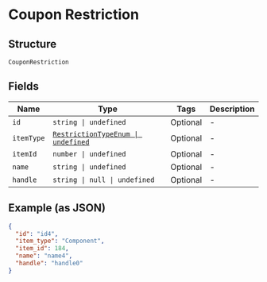 
# Coupon Restriction

## Structure

`CouponRestriction`

## Fields

| Name | Type | Tags | Description |
|  --- | --- | --- | --- |
| `id` | `string \| undefined` | Optional | - |
| `itemType` | [`RestrictionTypeEnum \| undefined`](../../doc/models/restriction-type-enum.md) | Optional | - |
| `itemId` | `number \| undefined` | Optional | - |
| `name` | `string \| undefined` | Optional | - |
| `handle` | `string \| null \| undefined` | Optional | - |

## Example (as JSON)

```json
{
  "id": "id4",
  "item_type": "Component",
  "item_id": 184,
  "name": "name4",
  "handle": "handle0"
}
```

